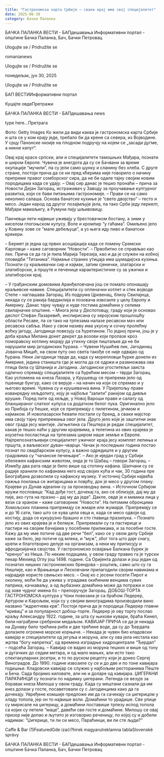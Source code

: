```yaml
---
title: "Гастрономска карта Србије – сваки крај има свој специјалитет"
date: 2025-06-30
category: Бачка Паланка
---
```


БАЧКА ПАЛАНКА ВЕСТИ - БАПдешавања Информативни портал - општине Бачка Паланка, Бач, Бачки Петровац

Ulogujte se / Pridružite se

romanianews

Ulogujte se / Pridružite se

понедељак, јун 30, 2025

Ulogujte se / Pridružite se

БАП ВЕСТИИнформативни портал

Куцајте овдеПретражи

БАЧКА ПАЛАНКА ВЕСТИ - БАПдешавања news

type here...Претрага

Фото: Getty Images
            Ко жели да види каква је гастрономска карта Србије и шта се у ком крају једе, требало би да крене са севера, из Војводине. У срцу Панонске низије на плодном подручју на којем се „засади дугме, а никне капут“.

Овај крај красе српски, али и специјалитети тамошњих Мађара, познати и широм Европе. Чувена је анегдота да су се Бачвани за време окупације “мучили”, па су јели само шунку и сланину без хлеба. С друге стране, постоји прича да се ни пред кћерима није говорило о начину припреме правог сомборског сира, да не би одале тајну својим новим породицама када се удају.
– Овај сир данас је тешко пронаћи – прича за Новости Дејан Загорац, истраживач у Заводу за проучавање културног развитка, који се бави питањима гастрономије. – Прави се на само неколико салаша. Основа банатске кухиње је “свето двојство” – тесто и месо. Један народ од другог позајмљује јела, па тако Срби једу перкелт, Мађари мамаљигу, а Румуни пију шљивовицу.


Панчевци лети највише уживају у брестовачком бостану, а зими у киселом глогоњском купусу. Воле и кромпир “у гаћама”. Омиљено јело у Ковину зове се “мале дебељуце”, а уз њега иду пиво и банатски крекери.


– Бермет је једна од првих асоцијација када се помену Сремски Карловци – каже саговорник “Новости”. – Првобитно се справљао као лек. Прича се да га је пила Марија Терезија, као и да је служен на кобној пловидби “Титаника”.
Најмање страних утицаја има шумадијска кухиња. Познати су краљевачки сир и кајмак, затим сјенички, златарски и златиборски, а пршуте и печенице карактеристичне су за ужички и златиборски крај.


– У грађанским домовима Аранђеловчана још се помало опонашају краљевске навике. Специјалитети су опленачки котлет и стек војводе Степе – наглашава Загорац.
Из подрума Црквенац, близу Свилајнца, некада су се ракија бардаклија и лозовача извозиле у целу Европу и Америку. Данас тајну чувају и нуде гостима домаћини у селима свилајначке општине.
– Многа јела у Деспотовцу, граду који је основао деспот Стефан Лазаревић, инспирисана су херојском прошлошћу области Ресаве, па се тако на трпезама налазе ресавски мач или ресавска сабља.
Иако у свом називу има укусну и сочну пролећну воћку јагоду, Јагодинце повезују са ћуретином. По једној причи, још је у доба краља Милана донет декрет да возови који пролазе кроз поморавску котлину морају да утихну своје пиштаљке да не би нарушили мир јагодинских ћурака.
– Чувени Нушићев лик, Јагодинац Јованча Мицић, на свом путу око света такође се није одвајао од ћурана. Неки Јагодинци тврде да, када су морепловци ћурке донели из Америке, једина станишта где је могла да се одржи и размножава ова птица била су Шпанија и Јагодина. Јагодински угоститељи заиста одлично спремају специјалитете са ћурећим месом – тврди Загорац.
Као успомена на кнеза Лазара, у Крушевцу се припрема јело од пшенице бунгур, како се верује – на начин на који се спремао и у његово време. Чувена су и крушевачка вина.
У Пријепољу праве изванредну хељдопиту, коју је најбоље “залити” ракијом од дивље крушке. Поред пите од хељде, у Новој Вароши праве и салату од бланшираног слатког купуса са додатком белог лука. Оригинално јело из Прибоја су ћешке, које се припремају с пилетином, јечмом и кајмаком.
И новопазарски ћевапи постали су бренд, а сваки мајстор има своју тајну припремања овог јела. Друго јело које је заштитни знак овог града јесу мантије. Јагњетина са Пештера је редак специјалитет, какав је тешко наћи у другим крајевима, а телетина из ових крајева је изузетна посластица на трпезама широм наше земље и Европе. Најпрепознатљивији специјалитет ужичког краја јесу комплет лепиња и пршута, а ваљевског дуван-чварци. Чачак је последњих година постао познат по свадбарском купусу, а важно одредиште и у другим градовима су “чачанске печењаре”.
– Ако је иједан град у Србији обележен кафанским животом, онда је то Шабац – говори Загорац. – Између два рата овде је било више од стотину кафана. Шапчани су се радије хранили по кафанама него код својих кућа и чак, 30 година пре Београђана дозволили су кафанску музику.
У источној Србији највећа пажња поклања се житарицама и поврћу, док је месо у другом плану. Крајеви уз Дунав идеални су за производњу вина.
– Источном Србијом кружи пословица: “Кад дође гост, дочекај га, ако се облизује, дај му да пије, ако гута на празно – дај му да једе”. Дакле, овде је и мимика лица у вези са храном – каже саговорник “Новости”.
На питомим обронцима Хомољских планина припремају се жмаре или жумарје. Припремају се и до 16 сати, тако што се кува цела овца и, када се месо одвоји од костију, дода се кукурузно брашно и сто главица празилука.
– Познато јело из ових крајева је и белмуж. Припремали су га пастирице и пастири на својим бачијама у посебним приликама, и за посебне госте. Кажу да му име потиче од две речи “бел”, како се у овом делу Србије каже за бело, јер потиче од млека, и “муж”, због тога што даје снагу, крепи и благотворно делује на организам, а неки му приписују и афродизијачка својства.
У гастрономско освајање Балкана бурек је “кренуо” из Ниша. По неким подацима, у овом граду правио га је турски пекар Мехмед Оглу још 1498. године. Са Оријента долази и још један од познатих нишких гастрономских брендова – роштиљ, само што су га Нишлије, као и Врањанци и Лесковчани прилагодили својим навикама и најрадије користе свињско месо.
– Онај ко с јесени посети Пирот и околину, моћи ће да ужива у зградама окићеним венцима сувих паприка, качкаваљу, а од љубазних домаћина може да потражи и сок од зове чудног имена бз – препоручује Загорац.
ДОБОШ-ТОРТА
ГАСТРОНОМСКА култура у Чоки повезана је са браћом Ледерер, Артуром и Карољем, који су у својим виноградима производили вино названо “ждрепчева крв”. Постоји прича да је породица Ледерер главни “кривац” и за популарност добош-торте. Ледерер је ову торту послао краљу Александру 1922. године, за шта су њихови кувари, браћа Кинел, били награђени сребрном медаљом.
КАВИЈАР
ПРИЧА се да је некада на Дунаву било трећина рибе и две трећине воде, да су до Ђердапа долазиле огромне морске корњаче.
– Некада је чувен био кладовски кавијар и специјалитети од јегуља и моруна, али су ова јела нестала као жртва “богу напретка”, од времена изградње хидроцентрале “Ђердап” – подсећа Загорац.
– Кавијар се вадио из моруна тешких и више од тону и дугачких до седам метара, и од мало мањих, али исто тако спектакуларних јесетри, и то по руском рецепту који је донео Сергеј Виноградов. До 1990. године извозиле су се и до две и по тоне кавијара годишње. Кладовски кавијар се служио у најбољим ресторанима Пеште и Беча. Сада бројимо киловате, али не и доларе од кавијара.
ЏИГЕРАНИ
ПАРАЋИНЦИ су познати по надимку џигерани. Легенда се везује за боравак кнеза Милоша у овом граду. Када су мештани сазнали да им кнез долази у госте, посаветовали су с Јагодинцима како да га дочекају. Увређене комшије предложе им да га сачекају са џигерицом у хладу топола, јер он то највише воли. Домаћини то урадише. Све улице су мирисале на џигерицу, а домаћини поставише трпезу испод топола са којих су летеле “маце”, давећи све госте и домаћине. Милошу се овај призор није допао и љутито је изговорио реченицу, по којој су и добили надимак: “Џигерице, ти ли си месо, Параћинци, ви ли сте људи?”

Caffe & Bar (1)FeaturedGde izaći?hírek magyarulreklamna tablaSlovenské správy

БАЧКА ПАЛАНКА ВЕСТИ - БАПдешавања Информативни портал - општине Бачка Паланка, Бач, Бачки Петровац
